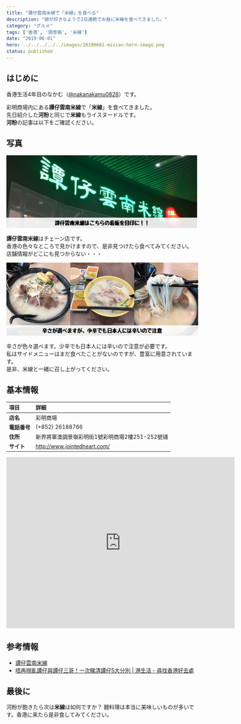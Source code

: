 ```yaml
---
title: "譚仔雲南米線で「米線」を食べる"
description: "娘が好きなようで2日連続でお昼に米線を食べてきました。"
category: "グルメ"
tags: ['香港', '調景嶺', '米線']
date: "2019-06-01"
hero: ../../../../../images/20190601-mixian-hero-image.png
status: published
---
```


## はじめに

香港生活4年目のなかむ（[@nakanakamu0828](https://twitter.com/nakanakamu0828)）です。  

彩明商場内にある**譚仔雲南米線**で「**米線**」を食べてきました。  
先日紹介した**河粉**と同じで**米線**もライスヌードルです。  
**河粉**の記事は以下をご確認ください。

<embed-post-card href="/2019/05/25/ho-fun/"></embed-post-card>


## 写真

![譚仔雲南米線 - 看板写真](../../../../../images/uploads/2019/06/01/mixian/picture-1.png)

**譚仔雲南米線**はチェーン店です。  
香港の色々なところで見かけますので、是非見つけたら食べてみてください。  
店舗情報がどこにも見つからない・・・

![譚仔雲南米線 - メニュー写真](../../../../../images/uploads/2019/06/01/mixian/picture-2.png)

辛さが色々選べます。少辛でも日本人には辛いので注意が必要です。  
私はサイドメニューはまだ食べたことがないのですが、豊富に用意されています。  
是非、米線と一緒に召し上がってください。


## 基本情報

| 項目 | 詳細 |
|:---|:---|
|  **店名**  |  彩明商場  |
|  **電話番号**  |  (+852) 26188766  |
|  **住所**  |  新界將軍澳調景嶺彩明街1號彩明商場2樓251-252號铺  |
|  **サイト**  |  http://www.jointedheart.com/ |


<iframe src="https://www.google.com/maps/embed?pb=!1m18!1m12!1m3!1d3691.2467055696834!2d114.25027441454931!3d22.306507635320322!2m3!1f0!2f0!3f0!3m2!1i1024!2i768!4f13.1!3m3!1m2!1s0x0%3A0xcc90f81bedae6993!2sChoi+Ming+Shopping+Centre!5e0!3m2!1sja!2shk!4v1559473939553!5m2!1sja!2shk" width="600" height="450" frameborder="0" style="border:0" allowfullscreen></iframe>


## 参考情報
- [譚仔雲南米線](https://www.openrice.com/zh/hongkong/r-%E8%AD%9A%E4%BB%94%E9%9B%B2%E5%8D%97%E7%B1%B3%E7%B7%9A-%E5%B0%87%E8%BB%8D%E6%BE%B3-%E6%BB%87%E8%8F%9C-%E9%9B%B2%E5%8D%97-%E7%B2%89%E9%BA%B5-%E7%B1%B3%E7%B7%9A-r494725)
- [唔再撈亂譚仔與譚仔三哥！一次睇清譚仔5大分別 | 港生活 - 尋找香港好去處](https://hk.ulifestyle.com.hk/topic/detail/204897/%E5%94%94%E5%86%8D%E6%92%88%E4%BA%82%E8%AD%9A%E4%BB%94%E8%88%87%E8%AD%9A%E4%BB%94%E4%B8%89%E5%93%A5-%E4%B8%80%E6%AC%A1%E7%9D%87%E6%B8%85%E8%AD%9A%E4%BB%945%E5%A4%A7%E5%88%86%E5%88%A5/1)


## 最後に
河粉が飽きたら次は**米線**は如何ですか？
麺料理は本当に美味しいものが多いです。香港に来たら是非食してみてください。
